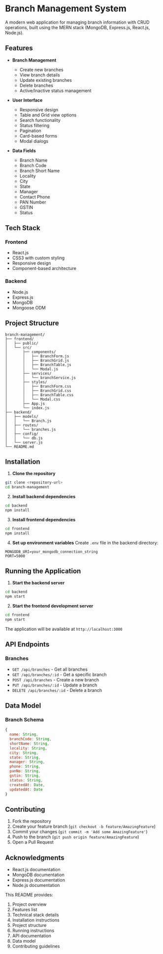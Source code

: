 


# Branch Management System

A modern web application for managing branch information with CRUD operations, built using the MERN stack (MongoDB, Express.js, React.js, Node.js).

## Features

- **Branch Management**
  - Create new branches
  - View branch details
  - Update existing branches
  - Delete branches
  - Active/Inactive status management

- **User Interface**
  - Responsive design
  - Table and Grid view options
  - Search functionality
  - Status filtering
  - Pagination
  - Card-based forms
  - Modal dialogs

- **Data Fields**
  - Branch Name
  - Branch Code
  - Branch Short Name
  - Locality
  - City
  - State
  - Manager
  - Contact Phone
  - PAN Number
  - GSTIN
  - Status

## Tech Stack

### Frontend
- React.js
- CSS3 with custom styling
- Responsive design
- Component-based architecture

### Backend
- Node.js
- Express.js
- MongoDB
- Mongoose ODM

## Project Structure

```
branch-management/
├── frontend/
│   ├── public/
│   └── src/
│       ├── components/
│       │   ├── BranchForm.js
│       │   ├── BranchGrid.js
│       │   ├── BranchTable.js
│       │   └── Modal.js
│       ├── services/
│       │   └── branchService.js
│       ├── styles/
│       │   ├── BranchForm.css
│       │   ├── BranchGrid.css
│       │   ├── BranchTable.css
│       │   └── Modal.css
│       ├── App.js
│       └── index.js
├── backend/
│   ├── models/
│   │   └── Branch.js
│   ├── routes/
│   │   └── branches.js
│   ├── config/
│   │   └── db.js
│   └── server.js
└── README.md
```

## Installation

1. **Clone the repository**
```bash
git clone <repository-url>
cd branch-management
```

2. **Install backend dependencies**
```bash
cd backend
npm install
```

3. **Install frontend dependencies**
```bash
cd frontend
npm install
```

4. **Set up environment variables**
Create `.env` file in the backend directory:
```env
MONGODB_URI=your_mongodb_connection_string
PORT=5000
```

## Running the Application

1. **Start the backend server**
```bash
cd backend
npm start
```

2. **Start the frontend development server**
```bash
cd frontend
npm start
```

The application will be available at `http://localhost:3000`

## API Endpoints

### Branches

- `GET /api/branches` - Get all branches
- `GET /api/branches/:id` - Get a specific branch
- `POST /api/branches` - Create a new branch
- `PUT /api/branches/:id` - Update a branch
- `DELETE /api/branches/:id` - Delete a branch

## Data Model

### Branch Schema
```javascript
{
  name: String,
  branchCode: String,
  shortName: String,
  locality: String,
  city: String,
  state: String,
  manager: String,
  phone: String,
  panNo: String,
  gstin: String,
  status: String,
  createdAt: Date,
  updatedAt: Date
}
```

## Contributing

1. Fork the repository
2. Create your feature branch (`git checkout -b feature/AmazingFeature`)
3. Commit your changes (`git commit -m 'Add some AmazingFeature'`)
4. Push to the branch (`git push origin feature/AmazingFeature`)
5. Open a Pull Request


## Acknowledgments

- React.js documentation
- MongoDB documentation
- Express.js documentation
- Node.js documentation



This README provides:
1. Project overview
2. Features list
3. Technical stack details
4. Installation instructions
5. Project structure
6. Running instructions
7. API documentation
8. Data model
9. Contributing guidelines

